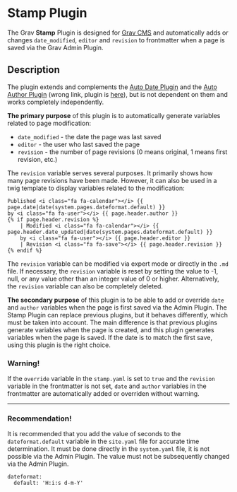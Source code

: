 # Stamp Plugin

The Grav **Stamp** Plugin is designed for [Grav CMS](http://github.com/getgrav/grav) and automatically adds or changes `date_modified`, `editor` and `revision` to frontmatter when a page is saved via the Grav Admin Plugin. 

## Description

The plugin extends and complements the [Auto Date Plugin](https://github.com/getgrav/grav-plugin-auto-date) and the [Auto Author Plugin](https://github.com/naucon/grav-plugin-auto-author) (wrong link, plugin is [here](https://github.com/naucon/grav-auto-author)), but is not dependent on them and works completely independently.

**The primary purpose** of this plugin is to automatically generate variables related to page modification:

* `date_modified` - the date the page was last saved
* `editor` - the user who last saved the page
* `revision` - the number of page revisions (0 means original, 1 means first revision, etc.)
 
The `revision` variable serves several purposes. It primarily shows how many page revisions have been made. However, it can also be used in a twig template to display variables related to the modification:

```
Published <i class="fa fa-calendar"></i> {{ page.date|date(system.pages.dateformat.default) }}
by <i class="fa fa-user"></i> {{ page.header.author }}
{% if page.header.revision %}
    | Modified <i class="fa fa-calendar"></i> {{ page.header.date_updated|date(system.pages.dateformat.default) }}
    by <i class="fa fa-user"></i> {{ page.header.editor }}
    | Revision <i class="fa fa-save"></i> {{ page.header.revision }}
{% endif %}
```

The `revision` variable can be modified via expert mode or directly in the `.md` file. If necessary, the `revision` variable is reset by setting the value to -1, null, or any value other than an integer value of 0 or higher. Alternatively, the `revision` variable can also be completely deleted.

**The secondary purpose** of this plugin is to be able to add or override `date` and `author` variables when the page is first saved via the Admin Plugin. The Stamp Plugin can replace previous plugins, but it behaves differently, which must be taken into account. The main difference is that previous plugins generate variables when the page is created, and this plugin generates variables when the page is saved. If the date is to match the first save, using this plugin is the right choice.

### Warning!

If the `override` variable in the `stamp.yaml` is set to `true` and the `revision` variable in the frontmatter is not set, `date` and `author` variables in the frontmatter are automatically added or overriden without warning.


---

### Recommendation!

It is recommended that you add the value of seconds to the `dateformat.default` variable in the `site.yaml` file for accurate time determination. It must be done directly in the `system.yaml` file, it is not possible via the Admin Plugin. The value must not be subsequently changed via the Admin Plugin.

```
dateformat:
  default: 'H:i:s d-m-Y'
```
